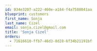 ```yaml
---
id: 034e3207-a222-460e-a184-f4a7588041aa
blueprint: customers
first_name: Sonja
last_name: Cizel
email: sonja.cizel@gmail.com
title: 'Sonja Cizel'
orders:
  - 71616610-ffb7-46d3-8d28-6f34b21191bf
---
```

